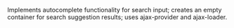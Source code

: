 Implements autocomplete functionality for search input; creates an empty container for search suggestion results; uses ajax-provider and ajax-loader.

